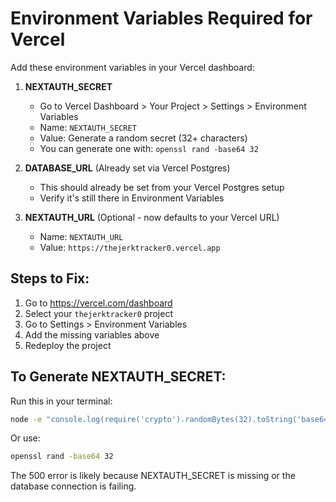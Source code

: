 # Environment Variables Required for Vercel

Add these environment variables in your Vercel dashboard:

1. **NEXTAUTH_SECRET**
   - Go to Vercel Dashboard > Your Project > Settings > Environment Variables
   - Name: `NEXTAUTH_SECRET`
   - Value: Generate a random secret (32+ characters)
   - You can generate one with: `openssl rand -base64 32`

2. **DATABASE_URL** (Already set via Vercel Postgres)
   - This should already be set from your Vercel Postgres setup
   - Verify it's still there in Environment Variables

3. **NEXTAUTH_URL** (Optional - now defaults to your Vercel URL)
   - Name: `NEXTAUTH_URL`
   - Value: `https://thejerktracker0.vercel.app`

## Steps to Fix:

1. Go to https://vercel.com/dashboard
2. Select your `thejerktracker0` project
3. Go to Settings > Environment Variables
4. Add the missing variables above
5. Redeploy the project

## To Generate NEXTAUTH_SECRET:

Run this in your terminal:
```bash
node -e "console.log(require('crypto').randomBytes(32).toString('base64'))"
```

Or use:
```bash
openssl rand -base64 32
```

The 500 error is likely because NEXTAUTH_SECRET is missing or the database connection is failing.